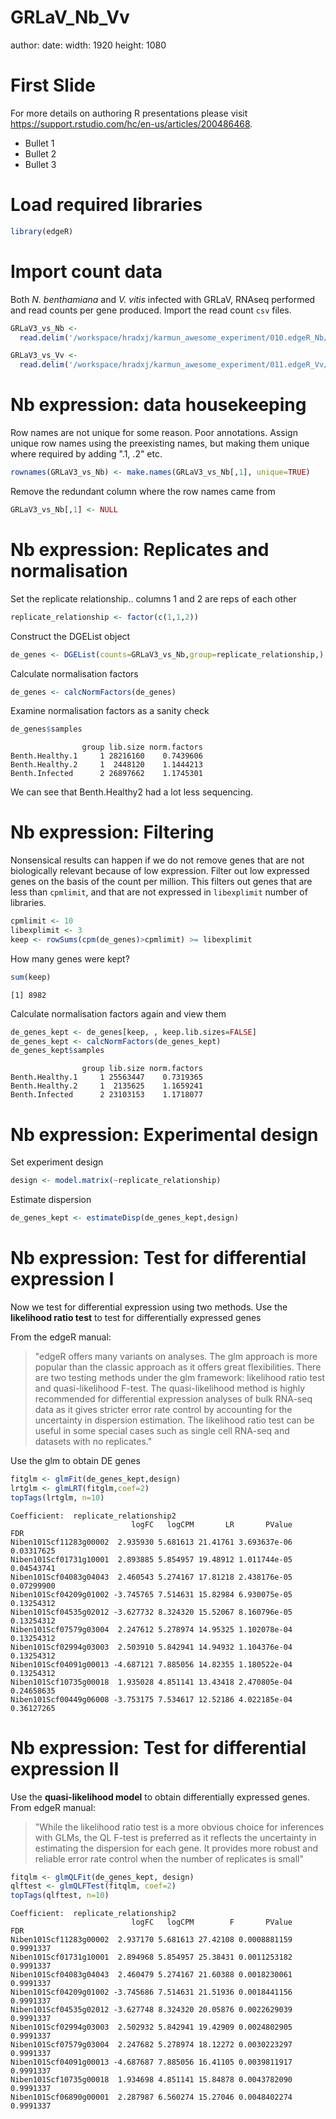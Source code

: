 GRLaV_Nb_Vv
========================================================
author: 
date: 
width: 1920
height: 1080

First Slide
========================================================

For more details on authoring R presentations please visit <https://support.rstudio.com/hc/en-us/articles/200486468>.

- Bullet 1
- Bullet 2
- Bullet 3

Load required libraries
========================================================

```r
library(edgeR)
```

Import count data 
========================================================

Both *N. benthamiana* and *V. vitis* infected with GRLaV, RNAseq performed and read counts
per gene produced. Import the read count `csv` files.


```r
GRLaV3_vs_Nb <- 
  read.delim('/workspace/hradxj/karmun_awesome_experiment/010.edgeR_Nb/GRLaV3_Nb_EdgeR.tab',header=TRUE)

GRLaV3_vs_Vv <- 
  read.delim('/workspace/hradxj/karmun_awesome_experiment/011.edgeR_Vv/GRLaV3_Vv_EdgeR.tab',header=TRUE)
```

Nb expression: data housekeeping
========================================================

Row names are not unique for some reason. Poor annotations.
Assign unique row names using the preexisting names, but making them
unique where required by adding ".1, .2" etc.


```r
rownames(GRLaV3_vs_Nb) <- make.names(GRLaV3_vs_Nb[,1], unique=TRUE)
```

Remove the redundant column where the row names came from


```r
GRLaV3_vs_Nb[,1] <- NULL
```

Nb expression: Replicates and normalisation
========================================================

Set the replicate relationship.. columns 1 and 2 are reps of each other

```r
replicate_relationship <- factor(c(1,1,2))
```
Construct the DGEList object

```r
de_genes <- DGEList(counts=GRLaV3_vs_Nb,group=replicate_relationship,)
```
Calculate normalisation factors

```r
de_genes <- calcNormFactors(de_genes)
```
Examine normalisation factors as a sanity check

```r
de_genes$samples
```

```
                group lib.size norm.factors
Benth.Healthy.1     1 28216160    0.7439606
Benth.Healthy.2     1  2448120    1.1444213
Benth.Infected      2 26897662    1.1745301
```
We can see that Benth.Healthy2 had a lot less sequencing.

Nb expression: Filtering
========================================================
Nonsensical results can happen if we do not remove genes that are not biologically relevant because of low expression. Filter out low expressed genes on the basis of the count per million. This filters out genes that are less than `cpmlimit`, and that are not expressed in `libexplimit` number of libraries.

```r
cpmlimit <- 10
libexplimit <- 3
keep <- rowSums(cpm(de_genes)>cpmlimit) >= libexplimit
```
How many genes were kept?

```r
sum(keep)
```

```
[1] 8982
```
Calculate normalisation factors again and view them

```r
de_genes_kept <- de_genes[keep, , keep.lib.sizes=FALSE]
de_genes_kept <- calcNormFactors(de_genes_kept)
de_genes_kept$samples
```

```
                group lib.size norm.factors
Benth.Healthy.1     1 25563447    0.7319365
Benth.Healthy.2     1  2135625    1.1659241
Benth.Infected      2 23103153    1.1718077
```

Nb expression: Experimental design
========================================================

Set experiment design

```r
design <- model.matrix(~replicate_relationship)
```

Estimate dispersion

```r
de_genes_kept <- estimateDisp(de_genes_kept,design)
```

Nb expression: Test for differential expression I
========================================================

Now we test for differential expression using two methods.
Use the **likelihood ratio test** to test for differentially expressed genes

From the edgeR manual:
>"edgeR offers many variants on analyses. The glm approach is more popular than the classic
>approach as it offers great flexibilities. There are two testing methods under the glm framework:
>likelihood ratio test and quasi-likelihood F-test. The quasi-likelihood method is highly
>recommended for differential expression analyses of bulk RNA-seq data as it gives stricter
>error rate control by accounting for the uncertainty in dispersion estimation. The likelihood
>ratio test can be useful in some special cases such as single cell RNA-seq and datasets with
>no replicates."

Use the glm to obtain DE genes

```r
fitglm <- glmFit(de_genes_kept,design)
lrtglm <- glmLRT(fitglm,coef=2)
topTags(lrtglm, n=10)
```

```
Coefficient:  replicate_relationship2 
                           logFC   logCPM       LR       PValue        FDR
Niben101Scf11283g00002  2.935930 5.681613 21.41761 3.693637e-06 0.03317625
Niben101Scf01731g10001  2.893885 5.854957 19.48912 1.011744e-05 0.04543741
Niben101Scf04083g04043  2.460543 5.274167 17.81218 2.438176e-05 0.07299900
Niben101Scf04209g01002 -3.745765 7.514631 15.82984 6.930075e-05 0.13254312
Niben101Scf04535g02012 -3.627732 8.324320 15.52067 8.160796e-05 0.13254312
Niben101Scf07579g03004  2.247612 5.278974 14.95325 1.102078e-04 0.13254312
Niben101Scf02994g03003  2.503910 5.842941 14.94932 1.104376e-04 0.13254312
Niben101Scf04091g00013 -4.687121 7.885056 14.82355 1.180522e-04 0.13254312
Niben101Scf10735g00018  1.935028 4.851141 13.43418 2.470805e-04 0.24658635
Niben101Scf00449g06008 -3.753175 7.534617 12.52186 4.022185e-04 0.36127265
```

Nb expression: Test for differential expression II
========================================================

Use the **quasi-likelihood model** to obtain differentially expressed genes.
From edgeR manual: 
>"While the likelihood ratio test is a more obvious choice for inferences with GLMs, the QL
>F-test is preferred as it reflects the uncertainty in estimating the dispersion for each gene. It
>provides more robust and reliable error rate control when the number of replicates is small"


```r
fitqlm <- glmQLFit(de_genes_kept, design)
qlftest <- glmQLFTest(fitqlm, coef=2)
topTags(qlftest, n=10)
```

```
Coefficient:  replicate_relationship2 
                           logFC   logCPM        F       PValue       FDR
Niben101Scf11283g00002  2.937170 5.681613 27.42108 0.0008881159 0.9991337
Niben101Scf01731g10001  2.894968 5.854957 25.38431 0.0011253182 0.9991337
Niben101Scf04083g04043  2.460479 5.274167 21.60388 0.0018230061 0.9991337
Niben101Scf04209g01002 -3.745686 7.514631 21.51936 0.0018441156 0.9991337
Niben101Scf04535g02012 -3.627748 8.324320 20.05876 0.0022629039 0.9991337
Niben101Scf02994g03003  2.502932 5.842941 19.42909 0.0024802905 0.9991337
Niben101Scf07579g03004  2.247682 5.278974 18.12272 0.0030223297 0.9991337
Niben101Scf04091g00013 -4.687687 7.885056 16.41105 0.0039811917 0.9991337
Niben101Scf10735g00018  1.934698 4.851141 15.84878 0.0043782090 0.9991337
Niben101Scf06890g00001  2.287987 6.560274 15.27046 0.0048402274 0.9991337
```
